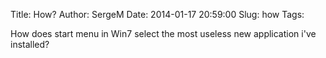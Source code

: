 Title: How?
Author: SergeM
Date: 2014-01-17 20:59:00
Slug: how
Tags: 

<div dir="ltr" style="text-align: left;" trbidi="on">How does start menu in Win7 select the most useless new application i've installed?</div>